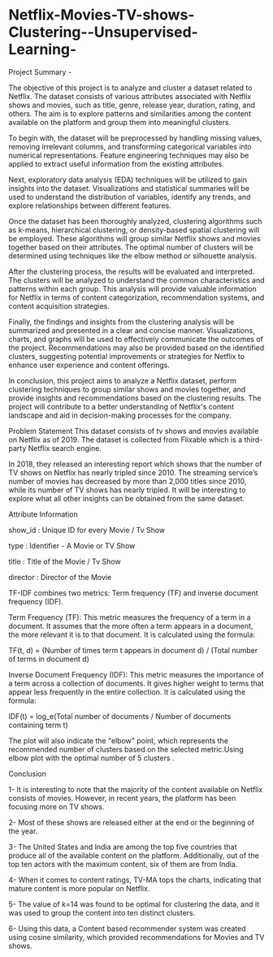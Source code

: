 # Netflix-Movies-TV-shows-Clustering--Unsupervised-Learning-
Project Summary -

The objective of this project is to analyze and cluster a dataset related to Netflix. The dataset consists of various attributes associated with Netflix shows and movies, such as title, genre, release year, duration, rating, and others. The aim is to explore patterns and similarities among the content available on the platform and group them into meaningful clusters.

To begin with, the dataset will be preprocessed by handling missing values, removing irrelevant columns, and transforming categorical variables into numerical representations. Feature engineering techniques may also be applied to extract useful information from the existing attributes.

Next, exploratory data analysis (EDA) techniques will be utilized to gain insights into the dataset. Visualizations and statistical summaries will be used to understand the distribution of variables, identify any trends, and explore relationships between different features.

Once the dataset has been thoroughly analyzed, clustering algorithms such as k-means, hierarchical clustering, or density-based spatial clustering will be employed. These algorithms will group similar Netflix shows and movies together based on their attributes. The optimal number of clusters will be determined using techniques like the elbow method or silhouette analysis.

After the clustering process, the results will be evaluated and interpreted. The clusters will be analyzed to understand the common characteristics and patterns within each group. This analysis will provide valuable information for Netflix in terms of content categorization, recommendation systems, and content acquisition strategies.

Finally, the findings and insights from the clustering analysis will be summarized and presented in a clear and concise manner. Visualizations, charts, and graphs will be used to effectively communicate the outcomes of the project. Recommendations may also be provided based on the identified clusters, suggesting potential improvements or strategies for Netflix to enhance user experience and content offerings.

In conclusion, this project aims to analyze a Netflix dataset, perform clustering techniques to group similar shows and movies together, and provide insights and recommendations based on the clustering results. The project will contribute to a better understanding of Netflix's content landscape and aid in decision-making processes for the company.

Problem Statement
This dataset consists of tv shows and movies available on Netflix as of 2019. The dataset is collected from Flixable which is a third-party Netflix search engine.

In 2018, they released an interesting report which shows that the number of TV shows on Netflix has nearly tripled since 2010. The streaming service’s number of movies has decreased by more than 2,000 titles since 2010, while its number of TV shows has nearly tripled. It will be interesting to explore what all other insights can be obtained from the same dataset.

Attribute Information

show_id : Unique ID for every Movie / Tv Show

type : Identifier - A Movie or TV Show

title : Title of the Movie / Tv Show

director : Director of the Movie



TF-IDF combines two metrics: Term frequency (TF) and inverse document frequency (IDF).

Term Frequency (TF): This metric measures the frequency of a term in a document. It assumes that the more often a term appears in a document, the more relevant it is to that document. It is calculated using the formula:

TF(t, d) = (Number of times term t appears in document d) / (Total number of terms in document d)

Inverse Document Frequency (IDF): This metric measures the importance of a term across a collection of documents. It gives higher weight to terms that appear less frequently in the entire collection. It is calculated using the formula:

IDF(t) = log_e(Total number of documents / Number of documents containing term t)

The plot will also indicate the "elbow" point, which represents the recommended number of clusters based on the selected metric.Using elbow plot with the optimal number of 5 clusters .

Conclusion

1- It is interesting to note that the majority of the content available on Netflix consists of movies. However, in recent years, the platform has been focusing more on TV shows.

2- Most of these shows are released either at the end or the beginning of the year.

3- The United States and India are among the top five countries that produce all of the available content on the platform. Additionally, out of the top ten actors with the maximum content, six of them are from India.

4- When it comes to content ratings, TV-MA tops the charts, indicating that mature content is more popular on Netflix.

5- The value of k=14 was found to be optimal for clustering the data, and it was used to group the content into ten distinct clusters.

6- Using this data, a Content based recommender system was created using cosine similarity, which provided recommendations for Movies and TV shows.


